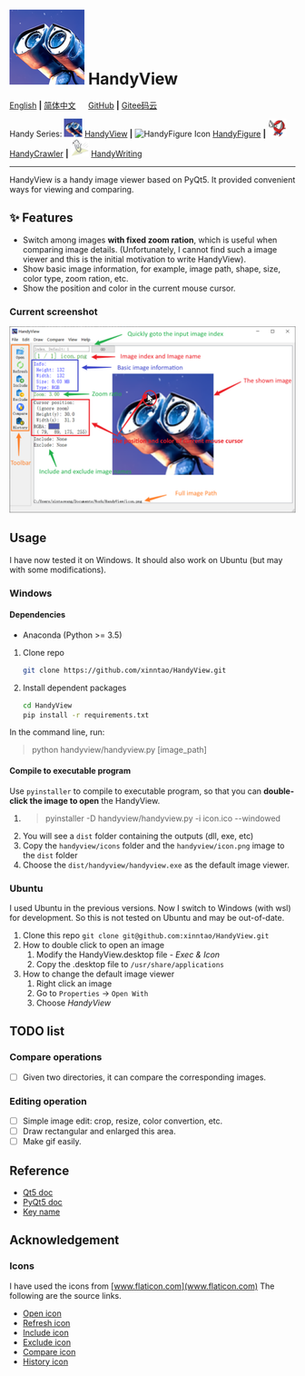 # ![icon](handyview/icon.png) HandyView

[English](README.md) **|** [简体中文](README_CN.md) &emsp; [GitHub](https://github.com/xinntao/HandyView) **|** [Gitee码云](https://gitee.com/xinntao/HandyView)

Handy Series: <img src="https://github.com/xinntao/HandyView/blob/master/handyview/icon.png" alt="HandyView Icon" width="32" height="32"> [HandyView](https://github.com/xinntao/HandyView) **|** <img src="https://github.com/xinntao/HandyFigure/blob/master/icon.png" alt="HandyFigure Icon" width="32" height="32"> [HandyFigure](https://github.com/xinntao/HandyFigure) **|** <img src="https://github.com/xinntao/HandyCrawler/blob/master/icon.png" alt="HandyCrawler Icon" width="32" height="32"> [HandyCrawler](https://github.com/xinntao/HandyCrawler)
**|** <img src="https://github.com/xinntao/HandyWriting/blob/master/icon.png" alt="HandyWriting Icon" width="32" height="32"> [HandyWriting](https://github.com/xinntao/HandyWriting)

---

HandyView is a handy image viewer based on PyQt5. It provided convenient ways for viewing and comparing.

## :sparkles: Features

- Switch among images **with fixed zoom ration**, which is useful when comparing image details. (Unfortunately, I cannot find such a image viewer and this is the initial motivation to write HandyView).
- Show basic image information, for example, image path, shape, size, color type, zoom ration, etc.
- Show the position and color in the current mouse cursor.

### Current screenshot

<p align="center">
  <img src="assets/screenshot.png">
</p>

## Usage

I have now tested it on Windows. It should also work on Ubuntu (but may with some modifications).

### Windows

#### Dependencies

- Anaconda (Python >= 3.5)

1. Clone repo

    ```bash
    git clone https://github.com/xinntao/HandyView.git
    ```

1. Install dependent packages

    ```bash
    cd HandyView
    pip install -r requirements.txt
    ```

In the command line, run:

> python handyview/handyview.py [image_path]

#### Compile to executable program

Use `pyinstaller` to compile to executable program, so that you can **double-click the image to open** the HandyView.

1. > pyinstaller -D handyview/handyview.py -i icon.ico --windowed
1. You will see a `dist` folder containing the outputs (dll, exe, etc)
1. Copy the `handyview/icons` folder and the `handyview/icon.png` image to the `dist` folder
1. Choose the `dist/handyview/handyview.exe` as the default image viewer.

### Ubuntu

I used Ubuntu in the previous versions. Now I switch to Windows (with wsl) for development.
So this is not tested on Ubuntu and may be out-of-date.

1. Clone this repo `git clone git@github.com:xinntao/HandyView.git`
1. How to double click to open an image
    1. Modify the HandyView.desktop file - *Exec & Icon*
    1. Copy the .desktop file to `/usr/share/applications`
1. How to change the default image viewer
    1. Right click an image
    1. Go to `Properties` -> `Open With`
    1. Choose *HandyView*

## TODO list

### Compare operations

- [ ] Given two directories, it can compare the corresponding images.

### Editing operation

- [ ] Simple image edit: crop, resize, color convertion, etc.
- [ ] Draw rectangular and enlarged this area.
- [ ] Make gif easily.

## Reference

- [Qt5 doc](https://doc.qt.io/qt-5/)
- [PyQt5 doc](https://doc.qt.io/qtforpython/api.html)
- [Key name](https://doc.qt.io/archives/qtjambi-4.5.2_01/com/trolltech/qt/core/Qt.Key.html)

## Acknowledgement

### Icons

I have used the icons from [www.flaticon.com](www.flaticon.com) The following are the source links.

- [Open icon](https://www.flaticon.com/free-icon/open_3143203?term=file%20open&page=1&position=1)
- [Refresh icon](https://www.flaticon.com/free-icon/reuse_3299869?term=refresh&page=1&position=16)
- [Include icon](https://www.flaticon.com/free-icon/add_2921226)
- [Exclude icon](https://www.flaticon.com/free-icon/remove_2921203)
- [Compare icon](https://www.flaticon.com/free-icon/file-sharing_1037325?term=file%20compare&page=1&position=2)
- [History icon](https://www.flaticon.com/free-icon/timer_2921268)
